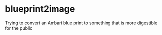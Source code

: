 # blueprint2image
Trying to convert an Ambari blue print to something that is more digestible for the public
